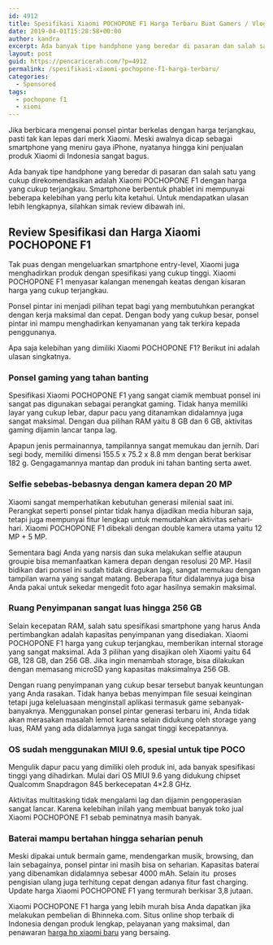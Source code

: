 ```yaml
---
id: 4912
title: Spesifikasi Xiaomi POCHOPONE F1 Harga Terbaru Buat Gamers / Vloggers
date: 2019-04-01T15:28:58+00:00
author: kandra
excerpt: Ada banyak tipe handphone yang beredar di pasaran dan salah satu yang cukup direkomendasikan adalah Xiaomi POCHOPONE F1 dengan harga yang cukup terjangkau. Smartphone berbentuk phablet ini mempunyai beberapa kelebihan yang perlu kita ketahui. Untuk mendapatkan ulasan lebih lengkapnya, silahkan simak review berikut ini.
layout: post
guid: https://pencaricerah.com/?p=4912
permalink: /spesifikasi-xiaomi-pochopone-f1-harga-terbaru/
categories:
  - Sponsored
tags:
  - pochopone f1
  - xiomi
---
```

Jika berbicara mengenai ponsel pintar berkelas dengan harga terjangkau, pasti tak kan lepas dari merk Xiaomi. Meski awalnya dicap sebagai smartphone yang meniru gaya iPhone, nyatanya hingga kini penjualan produk Xiaomi di Indonesia sangat bagus.

Ada banyak tipe handphone yang beredar di pasaran dan salah satu yang cukup direkomendasikan adalah Xiaomi POCHOPONE F1 dengan harga yang cukup terjangkau. Smartphone berbentuk phablet ini mempunyai beberapa kelebihan yang perlu kita ketahui. Untuk mendapatkan ulasan lebih lengkapnya, silahkan simak review dibawah ini.

## Review Spesifikasi dan Harga Xiaomi POCHOPONE F1

Tak puas dengan mengeluarkan smartphone entry-level, Xiaomi juga menghadirkan produk dengan spesifikasi yang cukup tinggi. Xiaomi POCHOPONE F1 menyasar kalangan menengah keatas dengan kisaran harga yang cukup terjangkau.

Ponsel pintar ini menjadi pilihan tepat bagi yang membutuhkan perangkat dengan kerja maksimal dan cepat. Dengan body yang cukup besar, ponsel pintar ini mampu menghadirkan kenyamanan yang tak terkira kepada penggunanya.

Apa saja kelebihan yang dimiliki Xiaomi POCHOPONE F1? Berikut ini adalah ulasan singkatnya.

### Ponsel gaming yang tahan banting

Spesifikasi Xiaomi POCHOPONE F1 yang sangat ciamik membuat ponsel ini sangat pas digunakan sebagai perangkat gaming. Tidak hanya memiliki layar yang cukup lebar, dapur pacu yang ditanamkan didalamnya juga sangat maksimal. Dengan dua pilihan RAM yaitu 8 GB dan 6 GB, aktivitas gaming dijamin lancar tanpa lag.



Apapun jenis permainannya, tampilannya sangat memukau dan jernih. Dari segi body, memiliki dimensi 155.5 x 75.2 x 8.8 mm dengan berat berkisar 182 g. Gengagamannya mantap dan produk ini tahan banting serta awet.

### Selfie sebebas-bebasnya dengan kamera depan 20 MP



Xiaomi sangat memperhatikan kebutuhan generasi milenial saat ini. Perangkat seperti ponsel pintar tidak hanya dijadikan media hiburan saja, tetapi juga mempunyai fitur lengkap untuk memudahkan aktivitas sehari-hari. Xiaomi POCHOPONE F1 dibekali dengan double kamera utama yaitu 12 MP + 5 MP.

Sementara bagi Anda yang narsis dan suka melakukan selfie ataupun groupie bisa memanfaatkan kamera depan dengan resolusi 20 MP. Hasil bidikan dari ponsel ini sudah tidak diragukan lagi, sangat memukau dengan tampilan warna yang sangat matang. Beberapa fitur didalamnya juga bisa Anda pakai untuk sekedar mengedit foto agar hasilnya semakin maksimal.

### Ruang Penyimpanan sangat luas hingga 256 GB

Selain kecepatan RAM, salah satu spesifikasi smartphone yang harus Anda pertimbangkan adalah kapasitas penyimpanan yang disediakan. Xiaomi POCHOPONE F1 harga yang cukup terjangkau, memberikan internal storage yang sangat maksimal. Ada 3 pilihan yang disajikan oleh Xiaomi yaitu 64 GB, 128 GB, dan 256 GB. Jika ingin menambah storage, bisa dilakukan dengan memasang microSD yang kapasitas maksimalnya 256 GB.

Dengan ruang penyimpanan yang cukup besar tersebut banyak keuntungan yang Anda rasakan. Tidak hanya bebas menyimpan file sesuai keinginan tetapi juga keleluasaan menginstall aplikasi termasuk game sebanyak-banyaknya. Menggunakan ponsel pintar generasi terbaru ini, Anda tidak akan merasakan masalah lemot karena selain didukung oleh storage yang luas, RAM yang ada didalamnya juga sangat tinggi kecepatannya.

### OS sudah menggunakan MIUI 9.6, spesial untuk tipe POCO

Mengulik dapur pacu yang dimiliki oleh produk ini, ada banyak spesifikasi tinggi yang dihadirkan. Mulai dari OS MIUI 9.6 yang didukung chipset Qualcomm Snapdragon 845 berkecepatan 4&#215;2.8 GHz.

Aktivitas multitasking tidak mengalami lag dan dijamin pengoperasian sangat lancar. Karena kelebihan inilah yang membuat banyak toko jual Xiaomi POCHOPONE F1 sebab peminatnya masih banyak.

### Baterai mampu bertahan hingga seharian penuh

Meski dipakai untuk bermain game, mendengarkan musik, browsing, dan lain sebagainya, ponsel pintar ini masih bisa on seharian. Kapasitas baterai yang dibenamkan didalamnya sebesar 4000 mAh. Selain itu  proses pengisian ulang juga terhitung cepat dengan adanya fitur fast charging. Update harga Xiaomi POCHOPONE F1 yang termurah berkisar 3,8 jutaan.

Xiaomi POCHOPONE F1 harga yang lebih murah bisa Anda dapatkan jika melakukan pembelian di Bhinneka.com. Situs online shop terbaik di Indonesia dengan produk lengkap, pelayanan yang maksimal, dan penawaran [harga hp xiaomi baru](https://www.bhinneka.com/jual-smart-phone/3457276/xiaomi) yang bersaing.